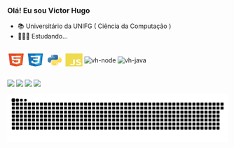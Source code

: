 ### Olá! Eu sou Victor Hugo 

- 📚 Universitário da UNIFG ( Ciência da Computação )
- 👨🏻‍💻 Estudando... 


<div style="display: inline_block"><br>
 
   <img align="center" alt="vh-HTML" height="30" width="40" src="https://raw.githubusercontent.com/devicons/devicon/master/icons/html5/html5-original.svg">
   <img align="center" alt="vh-CSS" height="30" width="40" src="https://raw.githubusercontent.com/devicons/devicon/master/icons/css3/css3-original.svg">
   <img align="center" alt="vh-Python" height="30" width="40" src="https://raw.githubusercontent.com/devicons/devicon/master/icons/python/python-original.svg">
   <img align="center" alt="vh-Js" height="30" width="40" src="https://raw.githubusercontent.com/devicons/devicon/master/icons/javascript/javascript-plain.svg">
   <img align="center" alt="vh-node" height="70" width="80" src="https://cdn.jsdelivr.net/gh/devicons/devicon/icons/nodejs/nodejs-original-wordmark.svg">
   <img align="center" alt="vh-java" height="50" width="50" src="https://icongr.am/devicon/java-original-wordmark.svg?size=128&color=currentColor">
  
</div>
  
 ##
  
 <div>
    <a href="https://www.instagram.com/victor_hgk/" target="_blank"><img src="https://img.shields.io/badge/-Instagram-%23E4405F?style=for-the-badge&logo=instagram&logoColor=white"        target="_blank"></a>
    <a href = "mailto:victor.hugolk10@gmail.com"><img src="https://img.shields.io/badge/Gmail-D14836?style=for-the-badge&logo=gmail&logoColor=white" target="_blank"></a>
    <a href="https://www.linkedin.com/in/victor-hugo-40083a205" target="_blank"><img src="https://img.shields.io/badge/LinkedIn-0077B5?style=for-the-badge&logo=linkedin&logoColor=white" target="_blank"></a>  
    <a href="https://t.me/Victorhugok9" target="_blank"><img src="https://img.shields.io/badge/Telegram-2CA5E0?style=for-the-badge&logo=telegram&logoColor=white" target="_blank">      </a>
   
   ![Snake animation](https://github.com/victorhugo9/victorhugo9/blob/output/github-contribution-grid-snake.svg)
   
 </div>  
